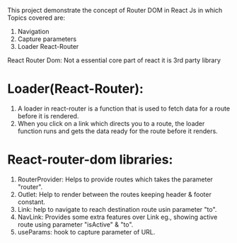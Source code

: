 This project demonstrate the concept of Router DOM in React Js in which Topics covered are:

1. Navigation
2. Capture parameters
3. Loader React-Router

React Router Dom:
Not a essential core part of react it is 3rd party library

# Loader(React-Router):

1. A loader in react-router is a function that is used to fetch data for a route before it is rendered.
2. When you click on a link which directs you to a route, the loader function runs and gets the data ready for the route before it renders.

# React-router-dom libraries:

1. RouterProvider: Helps to provide routes which takes the parameter "router".
2. Outlet: Help to render between the routes keeping header & footer constant.
3. Link: help to navigate to reach destination route usin parameter "to".
4. NavLink: Provides some extra features over Link eg., showing active route using parameter "isActive" & "to".
5. useParams: hook to capture parameter of URL.
